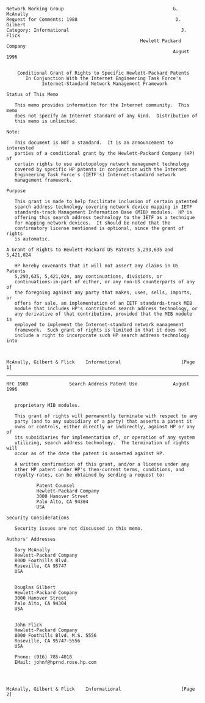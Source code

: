     Network Working Group                                        G. McAnally
    Request for Comments: 1988                                    D. Gilbert
    Category: Informational                                         J. Flick
                                                     Hewlett Packard Company
                                                                 August 1996


        Conditional Grant of Rights to Specific Hewlett-Packard Patents
           In Conjunction With the Internet Engineering Task Force's
                 Internet-Standard Network Management Framework

    Status of This Memo

       This memo provides information for the Internet community.  This memo
       does not specify an Internet standard of any kind.  Distribution of
       this memo is unlimited.

    Note:

       This document is NOT a standard.  It is an announcement to interested
       parties of a conditional grant by the Hewlett-Packard Company (HP) of
       certain rights to use autotopology network management technology
       covered by specific HP patents in conjunction with the Internet
       Engineering Task Force's (IETF's) Internet-standard network
       management framework.

    Purpose

       This grant is made to help facilitate inclusion of certain patented
       search address technology covering network device mapping in IETF
       standards-track Management Information Base (MIB) modules.  HP is
       offering this search address technology to the IETF as a technique
       for mapping network devices.  It should be noted that the
       confirmatory license mentioned is optional, since the grant of rights
       is automatic.

    A Grant of Rights to Hewlett-Packard US Patents 5,293,635 and 5,421,024

       HP hereby covenants that it will not assert any claims in US Patents
       5,293,635, 5,421,024, any continuations, divisions, or
       continuations-in-part of either, or any non-US counterparts of any of
       the foregoing against any party that makes, uses, sells, imports, or
       offers for sale, an implementation of an IETF standards-track MIB
       module that includes HP's contributed search address technology, or
       any derivative of that contribution, provided that the MIB module is
       employed to implement the Internet-standard network management
       framework.  Such grant of rights is limited in that it does not
       include a right to incorporate such HP search address technology into



    McAnally, Gilbert & Flick    Informational                      [Page 1]

------------------------------------------------------------------------

``` newpage
RFC 1988               Search Address Patent Use             August 1996


   proprietary MIB modules.

   This grant of rights will permanently terminate with respect to any
   party (and to any subsidiary of a party) that asserts a patent it
   owns or controls, either directly or indirectly, against HP or any of
   its subsidiaries for implementation of, or operation of any system
   utilizing, search address technology.  The termination of rights will
   occur as of the date the patent is asserted against HP.

   A written confirmation of this grant, and/or a license under any
   other HP patent under HP's then-current terms, conditions, and
   royalty rates, can be obtained by sending a request to:

           Patent Counsel
           Hewlett-Packard Company
           3000 Hanover Street
           Palo Alto, CA 94304
           USA

Security Considerations

   Security issues are not discussed in this memo.

Authors' Addresses

   Gary McAnally
   Hewlett-Packard Company
   8000 Foothills Blvd.
   Roseville, CA 95747
   USA


   Douglas Gilbert
   Hewlett-Packard Company
   3000 Hanover Street
   Palo Alto, CA 94304
   USA


   John Flick
   Hewlett-Packard Company
   8000 Foothills Blvd. M.S. 5556
   Roseville, CA 95747-5556
   USA

   Phone: (916) 785-4018
   EMail: johnf@hprnd.rose.hp.com




McAnally, Gilbert & Flick    Informational                      [Page 2]
```
